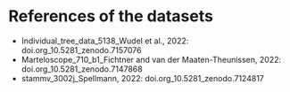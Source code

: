 # References of the datasets

- Individual_tree_data_5138_Wudel et al., 2022: doi.org_10.5281_zenodo.7157076 
- Marteloscope_710_b1_Fichtner and van der Maaten-Theunissen, 2022: doi.org_10.5281_zenodo.7147868 
- stammv_3002j_Spellmann, 2022: doi.org_10.5281_zenodo.7124817